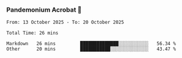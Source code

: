 ### Pandemonium Acrobat 🤸

<!--START_SECTION:waka-->

```all_time
From: 13 October 2025 - To: 20 October 2025

Total Time: 26 mins

Markdown   26 mins         ██████████████░░░░░░░░░░░   56.34 %
Other      20 mins         ███████████░░░░░░░░░░░░░░   43.47 %
```

<!--END_SECTION:waka-->
